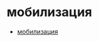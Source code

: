 # мобилизация

 * [мобилизация](https://gitlab.com/stepanovv/kbo/-/blob/resume/public/kbo/kb/карьера/мобилизация/мобилизация.md)